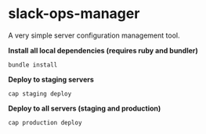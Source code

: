 slack-ops-manager
=================
A very simple server configuration management tool.

**Install all local dependencies (requires ruby and bundler)**
```
bundle install
```

**Deploy to staging servers**
```
cap staging deploy
```

**Deploy to all servers (staging and production)**
```
cap production deploy
```

